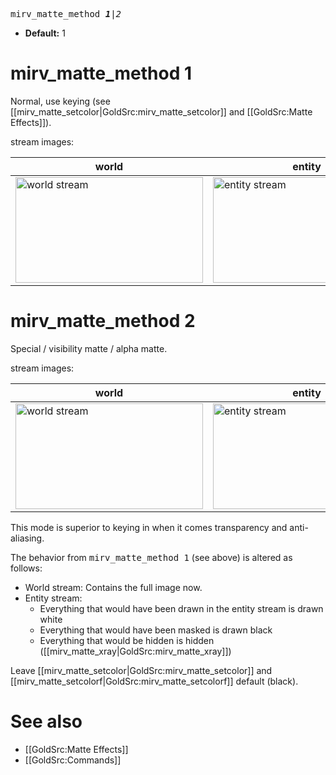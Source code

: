 <tt>mirv_matte_method _**1**|2_</tt>

* **Default:** 1

# mirv_matte_method 1

Normal, use keying (see [[mirv_matte_setcolor|GoldSrc:mirv_matte_setcolor]] and [[GoldSrc:Matte Effects]]).

stream images:

world | entity
--- | ---
[<img alt="world stream" src="https://user-images.githubusercontent.com/3610128/63041570-778d5b00-bec8-11e9-8180-98384856cd28.jpg" width="300" height="169">](https://user-images.githubusercontent.com/3610128/63041570-778d5b00-bec8-11e9-8180-98384856cd28.jpg) | [<img alt="entity stream" src="https://user-images.githubusercontent.com/3610128/63041567-76f4c480-bec8-11e9-8bfd-335e98fd1435.jpg" width="300" height="169">](https://user-images.githubusercontent.com/3610128/63041567-76f4c480-bec8-11e9-8bfd-335e98fd1435.jpg)


# mirv_matte_method 2

Special / visibility matte / alpha matte.

stream images:

world | entity
--- | ---
[<img alt="world stream" src="https://user-images.githubusercontent.com/3610128/63042618-b6241500-beca-11e9-8604-2387942aea2d.jpg" width="300" height="169">](https://user-images.githubusercontent.com/3610128/63042618-b6241500-beca-11e9-8604-2387942aea2d.jpg) | [<img alt="entity stream" src="https://user-images.githubusercontent.com/3610128/63042575-9bea3700-beca-11e9-8a75-3b1b6be9829b.jpg" width="300" height="169">](https://user-images.githubusercontent.com/3610128/63042575-9bea3700-beca-11e9-8a75-3b1b6be9829b.jpg)


This mode is superior to keying in when it comes transparency and anti-aliasing.

The behavior from <tt>mirv_matte_method 1</tt> (see above) is altered as follows:

* World stream: Contains the full image now.
* Entity stream:
  * Everything that would have been drawn in the entity stream is drawn white
  * Everything that would have been masked is drawn black
  * Everything that would be hidden is hidden ([[mirv_matte_xray|GoldSrc:mirv_matte_xray]])

Leave [[mirv_matte_setcolor|GoldSrc:mirv_matte_setcolor]] and [[mirv_matte_setcolorf|GoldSrc:mirv_matte_setcolorf]] default (black).

# See also

* [[GoldSrc:Matte Effects]]
* [[GoldSrc:Commands]]
